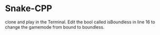 # Snake-CPP
 
 clone and play in the Terminal.
 Edit the bool called isBoundless in line 16 to change the gamemode from bound to boundless.
